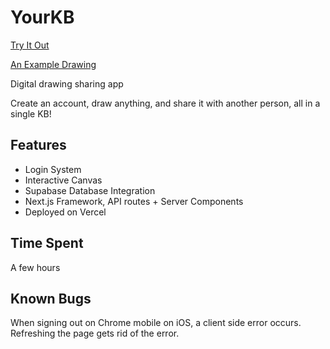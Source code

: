 # YourKB
[Try It Out](https://yourkb.vercel.app)

[An Example Drawing](https://yourkb.vercel.app/view/1)

Digital drawing sharing app

Create an account, draw anything, and share it with another person, all in a single KB!

## Features
- Login System
- Interactive Canvas
- Supabase Database Integration
- Next.js Framework, API routes + Server Components
- Deployed on Vercel

## Time Spent
A few hours

## Known Bugs
When signing out on Chrome mobile on iOS, a client side error occurs. Refreshing the page gets rid of the error.
